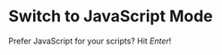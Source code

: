 <meta path="kit/switch-to-js">
      
# Switch to JavaScript Mode

Prefer JavaScript for your scripts? Hit _Enter_!

